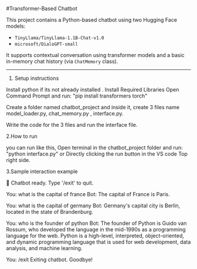 #Transformer-Based Chatbot

This project contains a Python-based chatbot using two Hugging Face models:
- `TinyLlama/TinyLlama-1.1B-Chat-v1.0`
- `microsoft/DialoGPT-small`

It supports contextual conversation using transformer models and a basic in-memory chat history (via `ChatMemory` class).

---

1. Setup instructions

Install python if its not already installed .
Install Required Libraries
Open Command Prompt and run:
"pip install transformers torch"

Create a folder named chatbot_project and inside it, create 3 files name model_loader.py, chat_memory.py , interface.py.

Write the code for the 3 files and run the interface file.


2.How to run

you can run like this,
    Open terminal in the chatbot_project folder and run:
        "python interface.py"
or 
    Directly clicking the run button in the VS code Top right side.

3.Sample interaction example

🤖 Chatbot ready. Type '/exit' to quit.

You: what is the capital of france
Bot: The capital of France is Paris.

You: what is the capital of germany
Bot: Germany's capital city is Berlin, located in the state of Brandenburg.

You: who is the founder of python
Bot: The founder of Python is Guido van Rossum, who developed the language in the mid-1990s as a programming language for the web. Python is a high-level, interpreted, object-oriented, and dynamic programming language that is used for web development, data analysis, and machine learning.

You: /exit
Exiting chatbot. Goodbye!